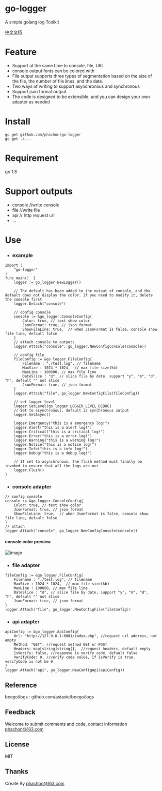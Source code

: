 # go-logger
A simple golang log Toolkit

[中文文档](/README.md)

# Feature
- Support at the same time to console, file, URL
- console output fonts can be colored with
- File output supports three types of segmentation based on the size of the file, the number of file lines, and the date.
- Two ways of writing to support asynchronous and synchronous
- Support json format output
- The code is designed to be extensible, and you can design your own adapter as needed

# Install

```
go get github.com/phachon/go-logger
go get ./...
```
# Requirement
go 1.8

# Support outputs
- console  //write console
- file     //write file
- api      // http request url
- ...


# Use

- ### example

```
import (
    "go-logger"
)
func main()  {
    logger := go_logger.NewLogger()

    // The default has been added to the output of console, and the default does not display the color. If you need to modify it, delete the console first
    logger.Detach("console")

    // config console
    console := &go_logger.ConsoleConfig{
        Color: true, // text show color
        JsonFormat: true, // json format
        ShowFileLine: true,  // when JsonFormat is false, console show file line, default false 
    }
    // attach console to outputs
    logger.Attach("console", go_logger.NewConfigConsole(console))

    // config file
    fileConfig := &go_logger.FileConfig{
        Filename : "./test.log", // filename
        MaxSize : 1024 * 1024,  // max file size(kb)
        MaxLine : 100000, // max file line
        DateSlice : "d", // slice file by date, support "y", "m", "d", "h", default "" not slice
        JsonFormat: true, // json format
    }
    logger.Attach("file", go_logger.NewConfigFile(fileConfig))

    // set logger level
    logger.SetLevel(go_logger.LOGGER_LEVEL_DEBUG)
    // Set to asynchronous, default is synchronous output
    logger.SetAsync()

    logger.Emergency("this is a emergency log!")
    logger.Alert("this is a alert log!")
    logger.Critical("this is a critical log!")
    logger.Error("this is a error log!")
    logger.Warning("this is a warning log!")
    logger.Notice("this is a notice log!")
    logger.Info("this is a info log!")
    logger.Debug("this is a debug log!")

    // If set to asynchronous, the flush method must finally be invoked to ensure that all the logs are out
    logger.Flush()
}
```
- ### console adapter
```
// config console
console := &go_logger.ConsoleConfig{
    Color: true, // text show color
    JsonFormat: true, // json format
    ShowFileLine: true,  // when JsonFormat is false, console show file line, default false 
}
// attach
logger.Attach("console", go_logger.NewConfigConsole(console))
```
#### console color preview
![image](https://github.com/phachon/go-logger/blob/master/_example/images/console.png)

- ### file adapter

```
fileConfig := &go_logger.FileConfig{
    Filename : "./test.log", // filename
    MaxSize : 1024 * 1024,  // max file size(kb)
    MaxLine : 100000, // max file line
    DateSlice : "d", // slice file by date, support "y", "m", "d", "h", default "" not slice
    JsonFormat: true, // json format
}
logger.Attach("file", go_logger.NewConfigFile(fileConfig))
```

- ### api adapter

```
apiConfig := &go_logger.ApiConfig{
    Url: "http://127.0.0.1:8081/index.php", //request url address, not empty
    Method: "GET", //request method GET or POST
    Headers: map[string]string{},  //request headers, default empty
    IsVerify: false, //response is verify code, default false
    VerifyCode: 0, //verify code value, if isVerify is true, verifyCode is not be 0
}
logger.Attach("api", go_logger.NewConfigApi(apiConfig))
```

## Reference
beego/logs : github.com/astaxie/beego/logs

## Feedback

Welcome to submit comments and code, contact information phachon@163.com

## License

MIT

Thanks
---------
Create By phachon@163.com
